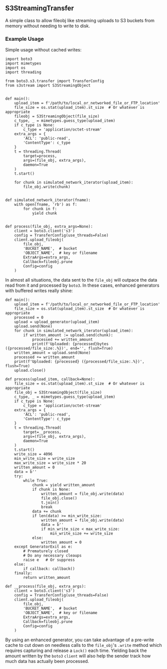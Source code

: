 ## S3StreamingTransfer
A simple class to allow fileobj like streaming uploads to S3 buckets from memory without needing to write to disk.

### Example Usage

Simple usage without cached writes:

```python3
import boto3
import mimetypes
import os
import threading

from boto3.s3.transfer import TransferConfig
from s3stream import S3StreamingObject


def main():
    upload_item = f'/path/to/local_or_networked_file_or_FTP_location'
    file_size = os.stat(upload_item).st_size  # Or whatever is appropriate
    fileobj = S3StreamingObject(file_size)
    c_type, _ = mimetypes.guess_type(upload_item)
    if c_type is None:
        c_type = 'application/octet-stream'
    extra_args = {
        'ACL': 'public-read',
        'ContentType': c_type
    }
    t = threading.Thread(
        target=process,
        args=(file_obj, extra_args),
        daemon=True
    )
    t.start()
   
    for chunk in simulated_network_iterator(upload_item):
        file_obj.write(chunk)
   
   
def simulated_network_iterator(fname):
    with open(fname, 'rb') as f:
        for chunk in f:
            yield chunk
   
   
def process(file_obj, extra_args=None):
    client = boto3.client('s3')
    config = TransferConfig(use_threads=False)
    client.upload_fileobj(
        file_obj,
        'BUCKET_NAME',  # bucket
        'OBJECT_NAME',  # key or filename
        ExtraArgs=extra_args,
        Callback=fileobj.prune
        Config=config
    )
```

In almost all situations, the data sent to the `file_obj` will outpace the data read from it and processed by `boto3`. In these cases, enhanced generators with buffered writes really shine:

```python3
def main():
    upload_item = f'/path/to/local_or_networked_file_or_FTP_location'
    file_size = os.stat(upload_item).st_size  # Or whatever is appropriate
    processed = 0
    upload = upload_generator(upload_item)
    upload.send(None)
    for chunk in simulated_network_iterator(upload_item):
        if written_amount := upload.send(chunk):
            processed += written_amount
            print(f'Uploaded: {processed}bytes ({processed/file_size:.%})', end='', flush=True)
    written_amount = upload.send(None)
    processed += written_amount
    print(f'Uploaded: {processed} ({processed/file_size:.%})', flush=True)
    upload.close()
  
def process(upload_item, callback=None):
    file_size = os.stat(upload_item).st_size  # Or whatever is appropriate
    file_obj = S3StreamingObject(file_size)
    c_type, _ = mimetypes.guess_type(upload_item)
    if c_type is None:
        c_type = 'application/octet-stream'
    extra_args = {
        'ACL': 'public-read',
        'ContentType': c_type
    }
    t = threading.Thread(
        target=__process,
        args=(file_obj, extra_args),
        daemon=True
    )
    t.start()
    write_size = 4096
    min_write_size = write_size
    max_write_size = write_size * 20
    written_amount = 0
    data = b''
    try:
        while True:
            chunk = yield written_amount
            if chunk is None:
                written_amount = file_obj.write(data)
                file_obj.close()
                t.join()
                break
            data += chunk
            if len(data) >= min_write_size:
                written_amount = file_obj.write(data)
                data = b''
                if min_write_size < max_write_size:
                    min_write_size += write_size
            else:
                written_amount = 0
    except GeneratorExit as e:
        # Prematurely closed
        # Do any necessary cleaups
        raise e   # Or suppress
    else:
        if callback: callback()
    finally:
        return written_amount
      
def __process(file_obj, extra_args):
    client = boto3.client('s3')
    config = TransferConfig(use_threads=False)
    client.upload_fileobj(
        file_obj,
        'BUCKET_NAME',  # bucket
        'OBJECT_NAME',  # key or filename
        ExtraArgs=extra_args,
        Callback=fileobj.prune
        Config=config
    )
```
By using an enhanced generator, you can take advantage of a pre-write cache to cut down on needless calls to the `file_obj`'s `.write` method which requires capturing and release a `Lock()` each time. Yielding back the amount written by the `boto3` `client` will also help the sender track how much data has actually been processed.
